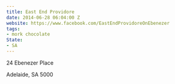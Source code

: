 ```yaml
---
title: East End Providore
date: 2014-06-28 06:04:00 Z
website: https://www.facebook.com/EastEndProvidoreOnEbenezer
tags:
- mork chocolate
State:
- SA
---
```


24 Ebenezer Place

Adelaide, SA 5000
